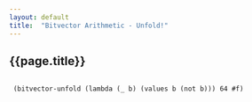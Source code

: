 ```yaml
---
layout: default
title:  "Bitvector Arithmetic - Unfold!"
---
```

## {{page.title}}
<code>
 (bitvector-unfold (lambda (_ b) (values b (not b))) 64 #f)
</code>


